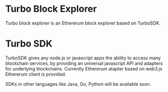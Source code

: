 # Turbo Block Explorer

Turbo block explorer is an Ethererum block explorer based on TurboSDK.

# Turbo SDK

TurboSDK gives any node.js or javascript apps the ability to access many blockchain services, by providing an universal javascript API and adapters for underlying blockchains. Currently Ethererum atapter based on web3.js Ethererum client is provided.

SDKs in other languages like Java, Go, Python will be available soon. 